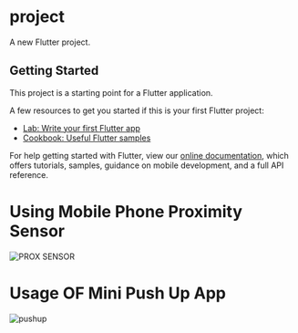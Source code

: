 # project

A new Flutter project.

## Getting Started

This project is a starting point for a Flutter application.

A few resources to get you started if this is your first Flutter project:

- [Lab: Write your first Flutter app](https://flutter.dev/docs/get-started/codelab)
- [Cookbook: Useful Flutter samples](https://flutter.dev/docs/cookbook)

For help getting started with Flutter, view our
[online documentation](https://flutter.dev/docs), which offers tutorials,
samples, guidance on mobile development, and a full API reference.
 # Using Mobile Phone Proximity Sensor
![PROX SENSOR](https://user-images.githubusercontent.com/90651336/208563228-fecb6ffb-f499-4c28-ae54-c909d10f36d1.jpg)
 # Usage OF Mini Push Up App 
![pushup](https://user-images.githubusercontent.com/90651336/208563402-ad16d821-bf67-4cfd-b460-c7505b3edf62.gif)

